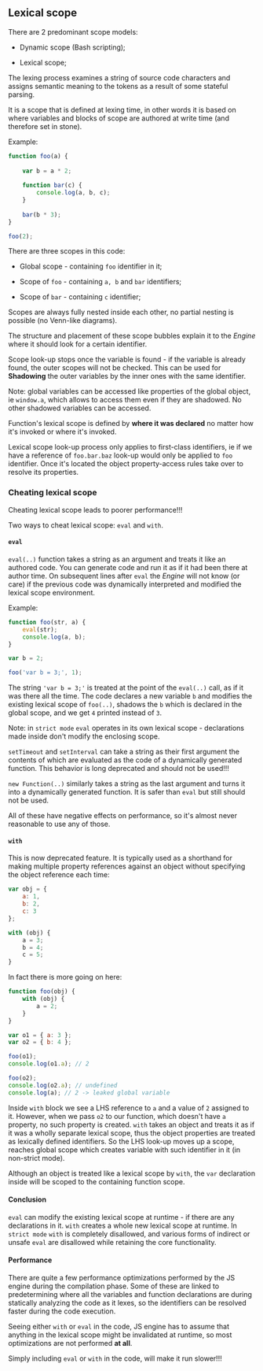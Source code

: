 ## Lexical scope

There are 2 predominant scope models:

* Dynamic scope (Bash scripting);

* Lexical scope;

The lexing process examines a string of source code characters and assigns semantic meaning to the tokens as a result of some stateful parsing.

It is a scope that is defined at lexing time, in other words it is based on where variables and blocks of scope are authored at write time (and therefore set in stone).

Example:

```javascript
function foo(a) {
    
    var b = a * 2;
    
    function bar(c) {
        console.log(a, b, c);
    }
    
    bar(b * 3);
}

foo(2);
```
There are three scopes in this code:

* Global scope - containing `foo` identifier in it;

* Scope of `foo` - containing `a, b` and `bar` identifiers;

* Scope of `bar` - containing `c` identifier;

Scopes are always fully nested inside each other, no partial nesting is possible (no Venn-like diagrams).

The structure and placement of these scope bubbles explain it to the *Engine* where it should look for a certain identifier.

Scope look-up stops once the variable is found - if the variable is already found, the outer scopes will not be checked. This can be used for **Shadowing** the outer variables by the inner ones with the same identifier.

Note: global variables can be accessed like properties of the global object, ie `window.a`, which allows to access them even if they are shadowed. No other shadowed variables can be accessed.

Function's lexical scope is defined by **where it was declared** no matter how it's invoked or where it's invoked.

Lexical scope look-up process only applies to first-class identifiers, ie if we have a reference of `foo.bar.baz` look-up would only be applied to `foo` identifier. Once it's located the object property-access rules take over to resolve its properties.


### Cheating lexical scope

Cheating lexical scope leads to poorer performance!!!

Two ways to cheat lexical scope: `eval` and `with`.

#### `eval`

`eval(..)` function takes a string as an argument and treats it like an authored code. You can generate code and run it as if it had been there at author time. On subsequent lines after `eval` the *Engine* will not know (or care) if the previous code was dynamically interpreted and modified the lexical scope environment.

Example:

```javascript
function foo(str, a) {
    eval(str);
    console.log(a, b);
}

var b = 2;

foo('var b = 3;', 1);
```
The string `'var b = 3;'` is treated at the point of the `eval(..)` call, as if it was there all the time. The code declares a new variable `b` and modifies the existing lexical scope of `foo(..)`, shadows the `b` which is declared in the global scope, and we get `4` printed instead of `3`.

Note: in `strict mode` `eval` operates in its own lexical scope - declarations made inside don't modify the enclosing scope.

`setTimeout` and `setInterval` can take a string as their first argument the contents of which are evaluated as the code of a dynamically generated function. This behavior is long deprecated and should not be used!!!

`new Function(..)` similarly takes a string as the last argument and turns it into a dynamically generated function. It is safer than `eval` but still should not be used.

All of these have negative effects on performance, so it's almost never reasonable to use any of those.

#### `with`

This is now deprecated feature. It is typically used as a shorthand for making multiple property references against an object without specifying the object reference each time:

```javascript
var obj = {
    a: 1,
    b: 2,
    c: 3
};

with (obj) {
    a = 3;
    b = 4;
    c = 5;
}
```

In fact there is more going on here:

```javascript
function foo(obj) {
    with (obj) {
        a = 2;
    }
}

var o1 = { a: 3 };
var o2 = { b: 4 };

foo(o1);
console.log(o1.a); // 2

foo(o2);
console.log(o2.a); // undefined
console.log(a); // 2 -> leaked global variable
```
Inside `with` block we see a LHS reference to `a` and a value of `2` assigned to it. However, when we pass `o2` to our function, which doesn't have `a` property, no such property is created. `with` takes an object and treats it as if it was a wholly separate lexical scope, thus the object properties are treated as lexically defined identifiers. So the LHS look-up moves up a scope, reaches global scope which creates variable with such identifier in it (in non-strict mode).

Although an object is treated like a lexical scope by `with`, the `var` declaration inside will be scoped to the containing function scope.

#### Conclusion

`eval` can modify the existing lexical scope at runtime - if there are any declarations in it. `with` creates a whole new lexical scope at runtime. In `strict mode` `with` is completely disallowed, and various forms of indirect or unsafe `eval` are disallowed while retaining the core functionality.

#### Performance

There are quite a few performance optimizations performed by the JS engine during the compilation phase. Some of these are linked to predetermining where all the variables and function declarations are during statically analyzing the code as it lexes, so the identifiers can be resolved faster during the code execution.

Seeing either `with` or `eval` in the code, JS engine has to assume that anything in the lexical scope might be invalidated at runtime, so most optimizations are not performed **at all**.

Simply including `eval` or `with` in the code, will make it run slower!!!
